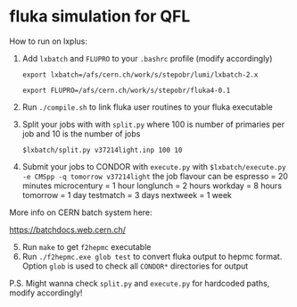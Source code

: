 # fluka simulation for QFL

How to run on lxplus:
1. Add `lxbatch` and `FLUPRO` to your `.bashrc` profile (modify accordingly)

    `export lxbatch=/afs/cern.ch/work/s/stepobr/lumi/lxbatch-2.x`
    
    `export FLUPRO=/afs/cern.ch/work/s/stepobr/fluka4-0.1`
    
2. Run `./compile.sh` to link fluka user routines to your fluka executable
3. Split your jobs with with `split.py` where 100 is number of primaries per job and 10 is the number of jobs

    `$lxbatch/split.py v37214light.inp 100 10`
4. Submit your jobs to CONDOR with `execute.py` with `$lxbatch/execute.py -e CMSpp -q tomorrow v37214light` the job flavour can be 
espresso = 20 minutes
microcentury = 1 hour
longlunch  = 2 hours
workday = 8 hours
tomorrow = 1 day
testmatch = 3 days
nextweek = 1 week


More info on CERN batch system here:

https://batchdocs.web.cern.ch/

5. Run `make` to get `f2hepmc` executable
6. Run `./f2hepmc.exe glob test` to convert fluka output to hepmc format. Option `glob` is used to check all `CONDOR*` directories for output

P.S.
Might wanna check `split.py` and `execute.py` for hardcoded paths, modify accordingly!
